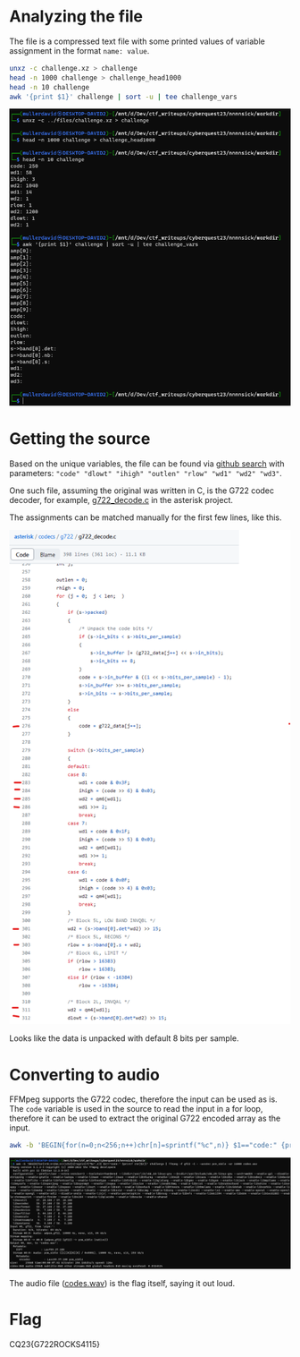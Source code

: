 # Analyzing the file

The file is a compressed text file with some printed values of variable assignment in the format `name: value`.

```bash
unxz -c challenge.xz > challenge
head -n 1000 challenge > challenge_head1000
head -n 10 challenge
awk '{print $1}' challenge | sort -u | tee challenge_vars
```

![](screenshots/1.png)

# Getting the source

Based on the unique variables, the file can be found via [github search](https://github.com/search?q=%22code%22+%22dlowt%22+%22ihigh%22+%22outlen%22+%22rlow%22+%22wd1%22+%22wd2%22+%22wd3%22+&type=code) with parameters: `"code" "dlowt" "ihigh" "outlen" "rlow" "wd1" "wd2" "wd3"`.

One such file, assuming the original was written in C, is the G722 codec decoder, for example,  [g722_decode.c](https://github.com/asterisk/asterisk/blob/master/codecs/g722/g722_decode.c) in the asterisk project.

The assignments can be matched manually for the first few lines, like this.

![](screenshots/2.png)

Looks like the data is unpacked with default 8 bits per sample.

# Converting to audio

FFMpeg supports the G722 codec, therefore the input can be used as is. The `code` variable is used in the source to read the input in a for loop, therefore it can be used to extract the original G722 encoded array as the input.

```bash
awk -b 'BEGIN{for(n=0;n<256;n++)chr[n]=sprintf("%c",n)} $1=="code:" {printf chr[$2]}' challenge | ffmpeg -f g722 -i - -acodec pcm_s16le -ar 16000 codes.wav
```

![](screenshots/3.png)

The audio file ([codes.wav](workdir/codes.wav)) is the flag itself, saying it out loud.

# Flag

CQ23{G722ROCKS4115}